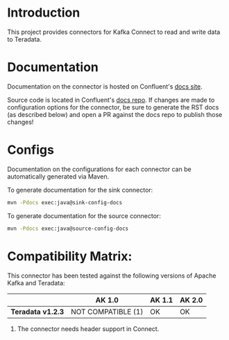 # Introduction

This project provides connectors for Kafka Connect to read and write data to Teradata.

# Documentation

Documentation on the connector is hosted on Confluent's
[docs site](https://docs.confluent.io/current/connect/kafka-connect-teradata/).

Source code is located in Confluent's
[docs repo](https://github.com/confluentinc/docs/tree/master/connect/kafka-connect-teradata). If changes
are made to configuration options for the connector, be sure to generate the RST docs (as described
below) and open a PR against the docs repo to publish those changes!

# Configs

Documentation on the configurations for each connector can be automatically generated via Maven.

To generate documentation for the sink connector:
```bash
mvn -Pdocs exec:java@sink-config-docs
```

To generate documentation for the source connector:
```bash
mvn -Pdocs exec:java@source-config-docs
```

# Compatibility Matrix:

This connector has been tested against the following versions of Apache Kafka
and Teradata:

|                          | AK 1.0             | AK 1.1        | AK 2.0        |
| ------------------------ | ------------------ | ------------- | ------------- |
| **Teradata v1.2.3** | NOT COMPATIBLE (1) | OK            | OK            |

1. The connector needs header support in Connect.
